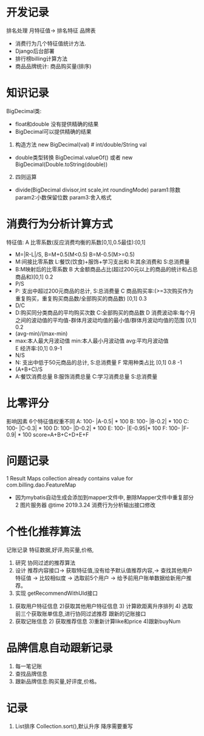 # 开发记录
排名处理
月特征值-> 排名特征
品牌表
* 消费行为几个特征值统计方法.
* Django后台部署
* 排行榜billing计算方法
* 商品品牌统计: 商品购买量(排序)
# 知识记录
BigDecimal类:
* float和double 没有提供精确的结果
* BigDecimal可以提供精确的结果
1. 构造方法
new BigDecimal(val) # int/double/String val
* double类型转换
BigDecimal.valueOf()
或者
new BigDecimal(Double.toString(double))
2. 四则运算
* divide(BigDecimal divisor,int scale,int roundingMode) 
param1:除数
param2:小数保留位数
param3:舍入格式
# 消费行为分析计算方式
特征值: 
A 比零系数(反应消费均衡的系数[0,1],0.5最佳):[0,1]
* M=|R-L|/S, B=M+0.5(M<0.5) B=M-0.5(M>=0.5)
* M:间接比零系数 L:餐饮(饮食)+服饰+学习支出和 R:其余消费和 S:总消费量 
* B:M映射后的比零系数
B 大金额商品占比(超过200元以上的商品的统计和占总商品和)[0,1] 0.2
* P/S
* P: 支出中超过200元商品的总计, S:总消费量
C 商品购买率:(>=3次购买作为重复购买，重复购买商品数/全部购买的商品数) [0,1] 0.3
* D/C
* D:购买同分类商品的平均购买次数 C:全部购买的商品数
D 消费波动率:每个月之间的波动值的平均值-群体月波动均值的最小值/群体月波动均值的范围 [0,1] 0.2
* (avg-min)/(max-min)
* max:本人最大月波动值 min:本人最小月波动值  avg:平均月波动值  
E 经济率:[0,1] 0.9-1
* N/S
* N: 支出中低于50元商品的总计, S:总消费量
F 常用种类占比 [0,1] 0.8 -1
* (A+B+C)/S
* A:餐饮消费总量 B:服饰消费总量 C:学习消费总量 S:总消费量
# 比零评分
影响因素
6个特征值权重不同
A: 100- |A-0.5| * 100 B: 100- |B-0.2| * 100 C: 100- |C-0.3| * 100
D: 100- |D-0.2| * 100 E: 100- |E-0.95|* 100 F: 100- |F-0.9| * 100
score=A+B+C+D+E+F
# 问题记录
1 Result Maps collection already contains value for com.billing.dao.FeatureMap
* 因为mybatis自动生成会添加到mapper文件中, 删除Mapper文件中重复部分
2 图片服务器
@time 2019.3.24 消费行为分析输出接口修改
# 个性化推荐算法
记账记录
特征数据,好评,购买量,价格,
1. 研究
协同过滤的推荐算法
2. 设计
推荐内容接口-> 获取特征值,没有给予默认值推荐内容,->
查找其他用户特征值 -> 比较相似度 -> 选取前5个用户
-> 给予前用户账单数据给新用户推荐。
3. 实现
getRecommendWithUId接口
1) 获取用户特征信息 2)获取其他用户特征信息 3) 计算欧距离升序排列 4) 选取前三个获取账单信息,进行协同过滤推荐
跟新的记账接口
1) 获取记账信息 2) 获取推荐信息 3)重新计算like和price 4)跟新buyNum
# 品牌信息自动跟新记录
1. 每一笔记账
2. 查找品牌信息
3. 跟新品牌信息:购买量,好评度,价格。
# 记录
1. List排序
Collection.sort(),默认升序
降序需要重写
